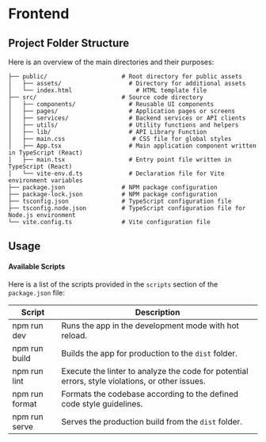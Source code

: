 # Frontend

## Project Folder Structure

Here is an overview of the main directories and their purposes:

```
├── public/                     # Root directory for public assets
│   ├── assets/                   # Directory for additional assets
│   └── index.html                  # HTML template file
├── src/                        # Source code directory
│   ├── components/               # Reusable UI components
│   ├── pages/                    # Application pages or screens
│   ├── services/                 # Backend services or API clients
│   ├── utils/                    # Utility functions and helpers
│   ├── lib/                      # API Library Function
│   ├── main.css                   # CSS file for global styles
│   ├── App.tsx                   # Main application component written in TypeScript (React)
│   ├── main.tsx                  # Entry point file written in TypeScript (React)
│   └── vite-env.d.ts             # Declaration file for Vite environment variables
├── package.json                # NPM package configuration
├── package-lock.json           # NPM package configuration
├── tsconfig.json               # TypeScript configuration file
├── tsconfig.node.json          # TypeScript configuration file for Node.js environment
└── vite.config.ts              # Vite configuration file
```

## Usage

#### Available Scripts

Here is a list of the scripts provided in the `scripts` section of the `package.json` file:

| Script         | Description                                           |
| -------------- | ----------------------------------------------------- |
| npm run dev    | Runs the app in the development mode with hot reload. |
| npm run build  | Builds the app for production to the `dist` folder. |
| npm run lint   | Execute the linter to analyze the code for potential errors, style violations, or other issues. |
| npm run format | Formats the codebase according to the defined code style guidelines. |
| npm run serve  | Serves the production build from the `dist` folder. |
